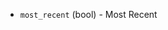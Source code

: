 <!-- Code generated from the comments of the MachineImageFilter struct in builder/triton/source_machine_config.go; DO NOT EDIT MANUALLY -->

-   `most_recent` (bool) - Most Recent
